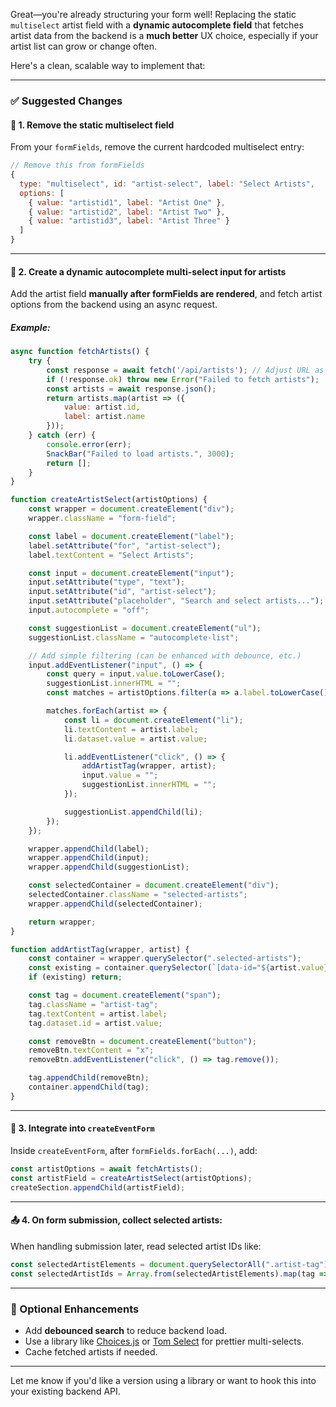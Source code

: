 Great—you're already structuring your form well! Replacing the static `multiselect` artist field with a **dynamic autocomplete field** that fetches artist data from the backend is a **much better** UX choice, especially if your artist list can grow or change often.

Here's a clean, scalable way to implement that:

---

### ✅ **Suggested Changes**

#### 🔁 1. **Remove the static multiselect field**

From your `formFields`, remove the current hardcoded multiselect entry:

```js
// Remove this from formFields
{
  type: "multiselect", id: "artist-select", label: "Select Artists",
  options: [
    { value: "artistid1", label: "Artist One" },
    { value: "artistid2", label: "Artist Two" },
    { value: "artistid3", label: "Artist Three" }
  ]
}
```

---

#### 🧩 2. **Create a dynamic autocomplete multi-select input for artists**

Add the artist field **manually after formFields are rendered**, and fetch artist options from the backend using an async request.

##### Example:

```js
async function fetchArtists() {
    try {
        const response = await fetch('/api/artists'); // Adjust URL as needed
        if (!response.ok) throw new Error("Failed to fetch artists");
        const artists = await response.json();
        return artists.map(artist => ({
            value: artist.id,
            label: artist.name
        }));
    } catch (err) {
        console.error(err);
        SnackBar("Failed to load artists.", 3000);
        return [];
    }
}

function createArtistSelect(artistOptions) {
    const wrapper = document.createElement("div");
    wrapper.className = "form-field";

    const label = document.createElement("label");
    label.setAttribute("for", "artist-select");
    label.textContent = "Select Artists";

    const input = document.createElement("input");
    input.setAttribute("type", "text");
    input.setAttribute("id", "artist-select");
    input.setAttribute("placeholder", "Search and select artists...");
    input.autocomplete = "off";

    const suggestionList = document.createElement("ul");
    suggestionList.className = "autocomplete-list";

    // Add simple filtering (can be enhanced with debounce, etc.)
    input.addEventListener("input", () => {
        const query = input.value.toLowerCase();
        suggestionList.innerHTML = "";
        const matches = artistOptions.filter(a => a.label.toLowerCase().includes(query));

        matches.forEach(artist => {
            const li = document.createElement("li");
            li.textContent = artist.label;
            li.dataset.value = artist.value;

            li.addEventListener("click", () => {
                addArtistTag(wrapper, artist);
                input.value = "";
                suggestionList.innerHTML = "";
            });

            suggestionList.appendChild(li);
        });
    });

    wrapper.appendChild(label);
    wrapper.appendChild(input);
    wrapper.appendChild(suggestionList);

    const selectedContainer = document.createElement("div");
    selectedContainer.className = "selected-artists";
    wrapper.appendChild(selectedContainer);

    return wrapper;
}

function addArtistTag(wrapper, artist) {
    const container = wrapper.querySelector(".selected-artists");
    const existing = container.querySelector(`[data-id="${artist.value}"]`);
    if (existing) return;

    const tag = document.createElement("span");
    tag.className = "artist-tag";
    tag.textContent = artist.label;
    tag.dataset.id = artist.value;

    const removeBtn = document.createElement("button");
    removeBtn.textContent = "x";
    removeBtn.addEventListener("click", () => tag.remove());

    tag.appendChild(removeBtn);
    container.appendChild(tag);
}
```

---

#### 🧩 3. **Integrate into `createEventForm`**

Inside `createEventForm`, after `formFields.forEach(...)`, add:

```js
const artistOptions = await fetchArtists();
const artistField = createArtistSelect(artistOptions);
createSection.appendChild(artistField);
```

---

#### 📤 4. **On form submission**, collect selected artists:

When handling submission later, read selected artist IDs like:

```js
const selectedArtistElements = document.querySelectorAll(".artist-tag");
const selectedArtistIds = Array.from(selectedArtistElements).map(tag => tag.dataset.id);
```

---

### 🧠 Optional Enhancements

* Add **debounced search** to reduce backend load.
* Use a library like [Choices.js](https://github.com/Choices-js/Choices) or [Tom Select](https://tom-select.js.org/) for prettier multi-selects.
* Cache fetched artists if needed.

---

Let me know if you'd like a version using a library or want to hook this into your existing backend API.
